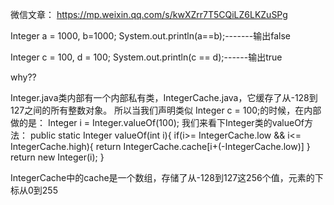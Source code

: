 
微信文章： https://mp.weixin.qq.com/s/kwXZrr7T5CQiLZ6LKZuSPg

  Integer a = 1000, b=1000;
  System.out.println(a==b);-------输出false

  Integer c = 100, d = 100;
  System.out.println(c == d);------输出true

  why??

  Integer.java类内部有一个内部私有类，IntegerCache.java，它缓存了从-128到127之间的所有整数对象。
  所以当我们声明类似 Integer c = 100;的时候，在内部做的是：
  Integer i = Integer.valueOf(100);
  我们来看下Integer类的valueOf方法：
  public static Integer valueOf(int i){
     if(i>= IntegerCache.low && i<= IntegerCache.high){
       return IntegerCache.cache[i+(-IntegerCache.low)]
     }
     return new Integer(i);
  }

  IntegerCache中的cache是一个数组，存储了从-128到127这256个值，元素的下标从0到255












